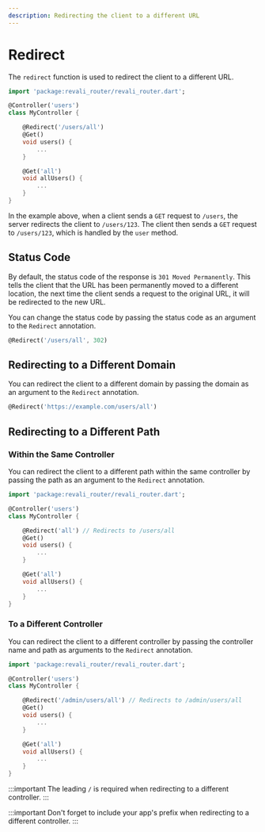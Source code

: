 ```yaml
---
description: Redirecting the client to a different URL
---
```


# Redirect

The `redirect` function is used to redirect the client to a different URL.

```dart
import 'package:revali_router/revali_router.dart';

@Controller('users')
class MyController {

    @Redirect('/users/all')
    @Get()
    void users() {
        ...
    }

    @Get('all')
    void allUsers() {
        ...
    }
}
```

In the example above, when a client sends a `GET` request to `/users`, the server redirects the client to `/users/123`. The client then sends a `GET` request to `/users/123`, which is handled by the `user` method.

## Status Code

By default, the status code of the response is `301 Moved Permanently`. This tells the client that the URL has been permanently moved to a different location, the next time the client sends a request to the original URL, it will be redirected to the new URL.

You can change the status code by passing the status code as an argument to the `Redirect` annotation.

```dart
@Redirect('/users/all', 302)
```

## Redirecting to a Different Domain

You can redirect the client to a different domain by passing the domain as an argument to the `Redirect` annotation.

```dart
@Redirect('https://example.com/users/all')
```

## Redirecting to a Different Path

### Within the Same Controller

You can redirect the client to a different path within the same controller by passing the path as an argument to the `Redirect` annotation.

```dart
import 'package:revali_router/revali_router.dart';

@Controller('users')
class MyController {

    @Redirect('all') // Redirects to /users/all
    @Get()
    void users() {
        ...
    }

    @Get('all')
    void allUsers() {
        ...
    }
}
```

### To a Different Controller

You can redirect the client to a different controller by passing the controller name and path as arguments to the `Redirect` annotation.

```dart
import 'package:revali_router/revali_router.dart';

@Controller('users')
class MyController {

    @Redirect('/admin/users/all') // Redirects to /admin/users/all
    @Get()
    void users() {
        ...
    }

    @Get('all')
    void allUsers() {
        ...
    }
}
```

:::important
The leading `/` is required when redirecting to a different controller.
:::

:::important
Don't forget to include your app's prefix when redirecting to a different controller.
:::
